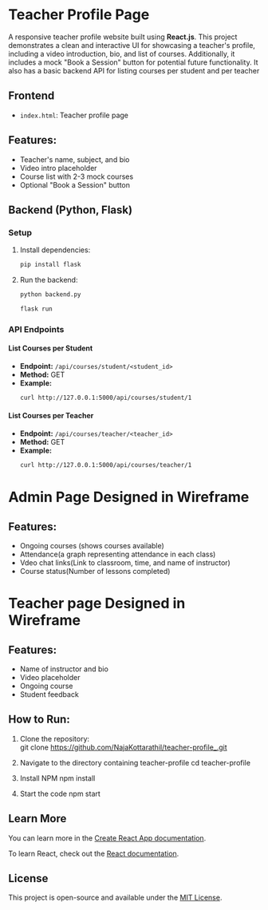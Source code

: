 
# Teacher Profile Page

A responsive teacher profile website built using **React.js**. This project demonstrates a clean and interactive UI for showcasing a teacher's profile, including a video introduction, bio, and list of courses. Additionally, it includes a mock "Book a Session" button for potential future functionality. It also has a basic backend API for listing courses per student and per teacher

## Frontend
- `index.html`: Teacher profile page
  
## Features:
- Teacher's name, subject, and bio
- Video intro placeholder
- Course list with 2-3 mock courses
- Optional "Book a Session" button
  
## Backend (Python, Flask)

### Setup
1. Install dependencies:
   ```bash
   pip install flask
   ```
2. Run the backend:
   ```bash
   python backend.py
   ```
    ```bash
   flask run
   ```

### API Endpoints

#### List Courses per Student
- **Endpoint:** `/api/courses/student/<student_id>`
- **Method:** GET
- **Example:**
  ```bash
  curl http://127.0.0.1:5000/api/courses/student/1
  ```

#### List Courses per Teacher
- **Endpoint:** `/api/courses/teacher/<teacher_id>`
- **Method:** GET
- **Example:**
  ```bash
  curl http://127.0.0.1:5000/api/courses/teacher/1
  ```

# Admin Page Designed in Wireframe
## Features:
- Ongoing courses (shows  courses available)
- Attendance(a graph representing attendance in each class)
- Vdeo chat links(Link to classroom, time, and name of instructor)
- Course status(Number of lessons completed)

# Teacher page Designed in Wireframe
## Features:
- Name of instructor and bio
- Video placeholder
- Ongoing course
- Student feedback

## How to Run:

1. Clone the repository:  
   git clone https://github.com/NajaKottarathil/teacher-profile_.git

2. Navigate to the directory containing teacher-profile
   cd teacher-profile

3. Install NPM
   npm install
   
4. Start the code
   npm start

## Learn More

You can learn more in the [Create React App documentation](https://create-react-app.dev/).

To learn React, check out the [React documentation](https://react.dev/).

## License

This project is open-source and available under the [MIT License](https://opensource.org/licenses/MIT).

